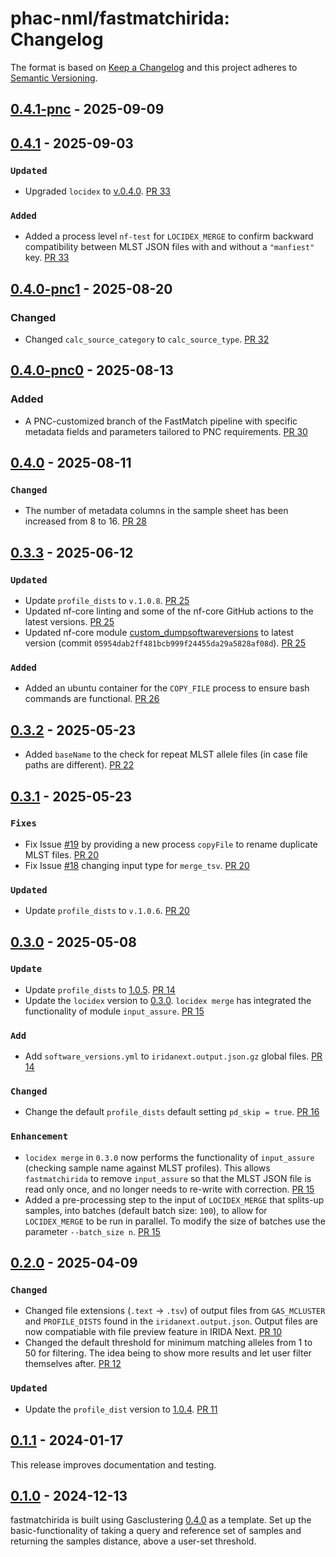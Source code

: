 # phac-nml/fastmatchirida: Changelog

The format is based on [Keep a Changelog](https://keepachangelog.com/en/1.0.0/)
and this project adheres to [Semantic Versioning](https://semver.org/spec/v2.0.0.html).

## [0.4.1-pnc] - 2025-09-09

## [0.4.1] - 2025-09-03

### `Updated`

- Upgraded `locidex` to [v.0.4.0](https://github.com/phac-nml/locidex/releases/tag/v0.4.0). [PR 33](https://github.com/phac-nml/fastmatchirida/pull/33)

### `Added`

- Added a process level `nf-test` for `LOCIDEX_MERGE` to confirm backward compatibility between MLST JSON files with and without a `"manfiest"` key. [PR 33](https://github.com/phac-nml/fastmatchirida/pull/33)

## [0.4.0-pnc1] - 2025-08-20

### Changed

- Changed `calc_source_category` to `calc_source_type`. [PR 32](github.com/phac-nml/fastmatchirida/pull/32)

## [0.4.0-pnc0] - 2025-08-13

### Added

- A PNC-customized branch of the FastMatch pipeline with specific metadata fields and parameters tailored to PNC requirements. [PR 30](github.com/phac-nml/fastmatchirida/pull/30)


## [0.4.0] - 2025-08-11

### `Changed`

- The number of metadata columns in the sample sheet has been increased from 8 to 16. [PR 28](https://github.com/phac-nml/fastmatchirida/pull/28)

## [0.3.3] - 2025-06-12

### `Updated`

- Update `profile_dists` to `v.1.0.8`. [PR 25](https://github.com/phac-nml/fastmatchirida/pull/25)
- Updated nf-core linting and some of the nf-core GitHub actions to the latest versions. [PR 25](https://github.com/phac-nml/fastmatchirida/pull/25)
- Updated nf-core module [custom_dumpsoftwareversions](https://nf-co.re/modules/custom_dumpsoftwareversions/) to latest version (commit `05954dab2ff481bcb999f24455da29a5828af08d`). [PR 25](https://github.com/phac-nml/fastmatchirida/pull/25)

### `Added`

- Added an ubuntu container for the `COPY_FILE` process to ensure bash commands are functional. [PR 26](https://github.com/phac-nml/fastmatchirida/pull/26)

## [0.3.2] - 2025-05-23

- Added `baseName` to the check for repeat MLST allele files (in case file paths are different). [PR 22](https://github.com/phac-nml/fastmatchirida/pull/22)

## [0.3.1] - 2025-05-23

### `Fixes`

- Fix Issue [#19](https://github.com/phac-nml/fastmatchirida/issues/19) by providing a new process `copyFile` to rename duplicate MLST files. [PR 20](https://github.com/phac-nml/fastmatchirida/pull/20)
- Fix Issue [#18](https://github.com/phac-nml/fastmatchirida/issues/18) changing input type for `merge_tsv`. [PR 20](https://github.com/phac-nml/fastmatchirida/pull/20)

### `Updated`

- Update `profile_dists` to `v.1.0.6`. [PR 20](https://github.com/phac-nml/fastmatchirida/pull/20)

## [0.3.0] - 2025-05-08

### `Update`

- Update `profile_dists` to [1.0.5](https://github.com/phac-nml/profile_dists/releases/tag/1.0.5). [PR 14](https://github.com/phac-nml/fastmatchirida/pull/14)
- Update the `locidex` version to [0.3.0](https://pypi.org/project/locidex/0.3.0/). `locidex merge` has integrated the functionality of module `input_assure`. [PR 15](https://github.com/phac-nml/fastmatchirida/pull/15)

### `Add`

- Add `software_versions.yml` to `iridanext.output.json.gz` global files. [PR 14](https://github.com/phac-nml/fastmatchirida/pull/14)

### `Changed`

- Change the default `profile_dists` default setting `pd_skip = true`. [PR 16](https://github.com/phac-nml/fastmatchirida/pull/16)

### `Enhancement`

- `locidex merge` in `0.3.0` now performs the functionality of `input_assure` (checking sample name against MLST profiles). This allows `fastmatchirida` to remove `input_assure` so that the MLST JSON file is read only once, and no longer needs to re-write with correction. [PR 15](https://github.com/phac-nml/fastmatchirida/pull/15)
- Added a pre-processing step to the input of `LOCIDEX_MERGE` that splits-up samples, into batches (default batch size: `100`), to allow for `LOCIDEX_MERGE` to be run in parallel. To modify the size of batches use the parameter `--batch_size n`. [PR 15](https://github.com/phac-nml/fastmatchirida/pull/15)

## [0.2.0] - 2025-04-09

### `Changed`

- Changed file extensions (`.text` -> `.tsv`) of output files from `GAS_MCLUSTER` and `PROFILE_DISTS` found in the `iridanext.output.json`. Output files are now compatiable with file preview feature in IRIDA Next. [PR 10](https://github.com/phac-nml/fastmatchirida/pull/10)
- Changed the default threshold for minimum matching alleles from 1 to 50 for filtering. The idea being to show more results and let user filter themselves after. [PR 12](https://github.com/phac-nml/fastmatchirida/pull/12)

### `Updated`

- Update the `profile_dist` version to [1.0.4](https://github.com/phac-nml/profile_dists/releases/tag/1.0.4). [PR 11](https://github.com/phac-nml/fastmatchirida/pull/11)

## [0.1.1] - 2024-01-17

This release improves documentation and testing.

## [0.1.0] - 2024-12-13

fastmatchirida is built using Gasclustering [0.4.0] as a template. Set up the basic-functionality of taking a query and reference set of samples and returning the samples distance, above a user-set threshold.

[0.1.1]: https://github.com/phac-nml/fastmatchirida/releases/tag/0.1.1
[0.1.0]: https://github.com/phac-nml/fastmatchirida/releases/tag/0.1.0
[0.2.0]: https://github.com/phac-nml/fastmatchirida/releases/tag/0.2.0
[0.3.0]: https://github.com/phac-nml/fastmatchirida/releases/tag/0.3.0
[0.3.1]: https://github.com/phac-nml/fastmatchirida/releases/tag/0.3.1
[0.3.2]: https://github.com/phac-nml/fastmatchirida/releases/tag/0.3.2
[0.3.3]: https://github.com/phac-nml/fastmatchirida/releases/tag/0.3.3
[0.4.0]: https://github.com/phac-nml/fastmatchirida/releases/tag/0.4.0
[0.4.0-pnc0]: https://github.com/phac-nml/fastmatchirida/releases/tag/0.4.0-pnc0
[0.4.0-pnc1]: https://github.com/phac-nml/fastmatchirida/releases/tag/0.4.0-pnc1
[0.4.1]: https://github.com/phac-nml/fastmatchirida/releases/tag/0.4.1
[0.4.1-pnc]: https://github.com/phac-nml/fastmatchirida/releases/tag/0.4.1-pnc
